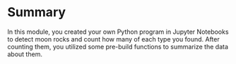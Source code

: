 # Summary

In this module, you created your own Python program in Jupyter Notebooks to detect moon rocks and count how many of each type you found. After counting them, you utilized some pre-build functions to summarize the data about them.
